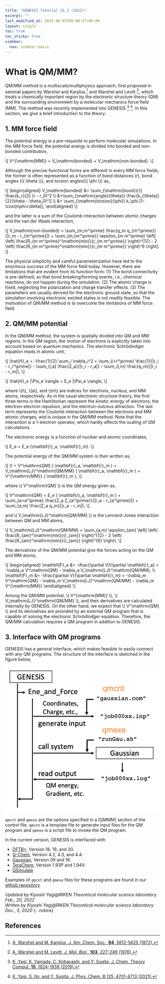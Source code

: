 ```yaml
---
title: "GENESIS Tutorial 15.1 (2022)"
excerpt: ""
last_modified_at: 2025-06-03T00:00:57+09:00
layout: single
toc: true
toc_sticky: true
sidebar:
  nav: sidebar-basic
---
```


# What is QM/MM? 

QM/MM method is a multiscale/multiphysics approach, first proposed in
seminal papers by Warshel and Karplus [^1] and Warshel and Levitt [^2], which treats a chemically
important region by the electronic structure theory (QM) and the
surrounding environment by a molecular mechanics force field (MM). The
method was recently implemented into GENESIS [^3] [^4].
In this section, we give a brief introduction to the theory.

## 1. MM force field 

The potential energy is a pre-requisite to perform molecular
simulations. In the MM force field, the potential energy is divided into
bonded and non-bonded contribution,

\\[
V^{\mathrm{MM}} = V_\mathrm{bonded} + V_\mathrm{non-bonded}.
\\]

Although the precise functional forms are different in every MM force
fields, the former is often represented as a function of bond distances
(*r*), bond angles (\\( \\theta \\)), and torsion angles(\\( \\phi \\))
as,

\\[ 
\begin{aligned} 
V_\mathrm{bonded}  &=  \sum_{\mathrm{bond}(r)} \frac{k_r}{2} (r - r_0)^2 \\\ 
&+\sum_{\mathrm{angle}(\theta)} \frac{k_{\theta}}{2}(\theta - \theta_0)^2 \\\ 
&+ \sum_{\mathrm{torsion}(\phi)} k_\phi [1-\cos(n\phi+\delta)], 
\end{aligned} 
\\]

and the latter is a sum of the Coulomb interaction between atomic
charges and the van der Waals interaction,

\\[
V_\mathrm{non-bonded} = \sum_{m,m^\prime} \frac{q_m q_{m^\prime}}{|r_m - r_{m^\prime}|} + \sum_{m,{m^\prime}} \epsilon_{m m^\prime} \left[ \left( \frac{R_{m m^\prime}^\mathrm{min}}{r_{m m^\prime}} \right)^{12} - 2 \left( \frac{R_{m m^\prime}^\mathrm{min}}{r_{m m^\prime}} \right)^6 \right].
\\]

The physical simplicity and careful parameterization have led to the
enormous success of the MM force field today. However, there are
limitations that are evident from its function form: (1) The bond
connectivity is pre-defined, so that bond breaking/forming events, i.e.,
chemical reactions, do not happen during the simulation. (2) The atomic
charge is fixed, neglecting the polarization and charge transfer
effects. (3) The parameters are usually derived for the electronic
ground state, so that the simulation involving electronic excited states
is not readily feasible. The motivation of QM/MM method is to overcome
the limitations of MM force field.

## 2. QM/MM potential 

In the QM/MM method, the system is spatially divided into QM and MM
regions. In the QM region, the motion of electrons is explicitly taken
into account based on quantum mechanics. The electronic Schrödindger
equation reads in atomic unit,

\\[
\hat{H}_e = -\frac{1}{2} \sum_i \nabla_i^2 + \sum\_{i>i^\prime} \frac{1}{|r_i - r_i^\prime|} - \sum\_{i,a} \frac{Z_a}{|r_i - r_a|} - \sum\_{i,m} \frac{q_m}{|r_i - r_m|},
\\]

\\[
\hat{H}_e |\Psi_e \rangle = E_e |\Psi_e \rangle,
\\]

where \\(i\\), \\(a\\), and \\(m\\) are indices for electrons, nucleus, and MM atoms,
respectively. As in the usual electronic structure theory, the first
three terms in the Hamiltonian represent the kinetic energy of
electrons, the electron-electron repulsion, and the electron-nulceus
attraction. The last term represents the Coulomb interaction between the
electrons and MM atomic charges, and is unique in the QM/MM method. Note
that the interaction is a 1-electron operator, which hardly affects the
scaling of QM calculations.

The electronic energy is a function of nuclear and atomic coordinates,

\\[
E_e = E_e (\mathbf{r}_a, \mathbf{r}_m).
\\]

The potential energy of the QM/MM system is then written as,

\\[
V = V^\mathrm{QM} ( \mathbf{r}_a, \mathbf{r}_m ) + 
V\_\mathrm{LJ}^\mathrm{QM/MM} ( \mathbf{r}_a, \mathbf{r}_m ) + V^{\mathrm{MM}} ( \mathbf{r}_m ), 
\\]

where \\( V^\mathrm{QM} \\) is the QM energy given as,

\\[
V^\mathrm{QM} = E_e ( \mathbf{r}_a, \mathbf{r}_m ) + \sum\_{a>a^\prime} \frac{Z_a Z\_{a^\prime}}{|r_a - r\_{a^\prime}|} + \sum\_{a,m} \frac{Z_a q_m}{|r_a - r_m|},
\\]

and \\( V_\mathrm{LJ}^\mathrm{QM/MM} \\) is the Lennard-Jones interaction between QM and MM atoms,

\\[
V_\mathrm{LJ}^\mathrm{QM/MM} = \sum\_{a,m} \epsilon\_{am} \left[ \left( \frac{R\_{am}^\mathrm{min}}{r\_{am}} \right)^{12} - 2 \left( \frac{R\_{am}^\mathrm{min}}{r\_{am}} \right)^{6} \right].
\\]

The derivatives of the QM/MM potential give the forces acting on the QM and MM atoms,

\\[
\begin{aligned} 
\mathbf{F}_a &= -\frac{\partial V}{\partial \mathbf{r}_a} = -\nabla_a V^\mathrm{QM} - \nabla_a V\_\mathrm{LJ}^\mathrm{QM/MM}, \\\ 
\mathbf{F}_m &= -\frac{\partial V}{\partial \mathbf{r}_m} = -\nabla_m V^\mathrm{QM} - \nabla_m V\_\mathrm{LJ}^\mathrm{QM/MM} - \nabla_m V^{\mathrm{MM}}
\end{aligned} 
\\]

Among the QM/MM potential, \\( V^{\mathrm{MM}} \\), \\( V\_\mathrm{LJ}^\mathrm{QM/MM} \\),
and their derivatives are calculated internally by GENESIS. On the other
hand, we expect that \\( V^\mathrm{QM} \\) and its derivatives are provided by
an external QM program that is capable of solving the electronic
Schrödindger equation. Therefore, the QM/MM calculation requires a QM
program in addition to GENESIS.

## 3. Interface with QM programs 

GENESIS has a general interface, which makes feasible to easily connect
with any QM programs. The structure of the interface is sketched in the
figure below,

![](/assets/images/2019_02_qmmm_scheme.png)

`qmcnt` and `qmexe` are the options specified in a \[QMMM\] section of
the control file. `qmcnt` is a template file to generate input files for
the QM program and `qmexe` is a script file to invoke the QM program.

In the current version, GENESIS is interfaced with

- [DFTB+](https://dftbplus.org/), Version 18, 19, and 20.
- [Q-Chem](https://www.q-chem.com/), Version 4.2, 4.3, and 4.4.
- [Gaussian](https://gaussian.com/), Version 09 and 16.
- [TeraChem](http://www.petachem.com/index.html), Version 1.93P and 1.94V.
- [QSimulate](https://qsimulate.com/)

Examples of `qmcnt` and `qmexe` files for these programs are found in
our [github repository](https://github.com/yagikiyoshi/QMMMscripts).

*Updated by Kiyoshi Yagi@RIKEN Theoretical molecular science laboratory\
Feb., 20, 2022*\
*Written by Kiyoshi Yagi@RIKEN Theoretical molecular science laboratory\
Dec., 5, 2020*
{: .notice}

## References 

[^1]:  [A. Warshel and M. Karplus, J. Am. Chem. Soc., **94**, 5612-5625 (1972).](https://doi.org/10.1021/ja00771a014)

[^2]:  [A. Warshel and M. Levitt, *J. Mol. Biol.*, **103**, 227-249 (1976).](https://doi.org/10.1016/0022-2836(76)90311-9)

[^3]:  [K. Yagi, K. Yamada, C. Kobayashi, and Y. Sugita, J. Chem. Theory Comput. **15**, 1924-1938 (2019).](https://pubs.acs.org/doi/10.1021/acs.jctc.8b01193)

[^4]:  [K. Yagi, S. Ito, and Y. Sugita, J. Phys. Chem. B 125, 4701-4713 (2021).](https://pubs.acs.org/doi/10.1021/acs.jpcb.1c01862)
